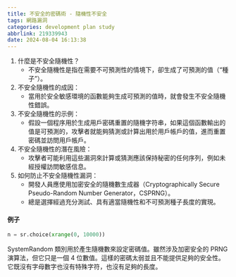 ```yaml
---
title: 不安全的密碼術 - 隨機性不安全
tags: 網路漏洞
categories: development plan study
abbrlink: 219339943
date: 2024-08-04 16:13:38
---
```

1. 什麼是不安全隨機性？
	- 不安全隨機性是指在需要不可預測性的情境下，卻生成了可預測的值（“種子”）。
2. 不安全隨機性的成因：
	- 當用於安全敏感環境的函數能夠生成可預測的值時，就會發生不安全隨機性錯誤。
3. 不安全隨機性的示例：
	- 假設一個程序用於生成用戶密碼重置的隨機字符串，如果這個函數輸出的值是可預測的，攻擊者就能夠猜測或計算出用於用戶帳戶的值，進而重置密碼並訪問用戶帳戶。
4. 不安全隨機性的潛在風險：
	- 攻擊者可能利用這些漏洞來計算或猜測應該保持秘密的任何序列，例如未經授權訪問敏感信息。
5. 如何防止不安全隨機性漏洞：
	- 開發人員應使用加密安全的隨機數生成器（Cryptographically Secure Pseudo-Random Number Generator，CSPRNG）。
	- 總是選擇經過充分測試、具有適當隨機性和不可預測種子長度的實現。
#### 例子
``` python
n = sr.choice(xrange(0, 10000))
```
SystemRandom 類別用於產生隨機數來設定密碼值。雖然涉及加密安全的 PRNG 演算法，但它只是一個 4 位數值。這樣的密碼太弱並且不能提供足夠的安全性。它既沒有字母數字也沒有特殊字符，也沒有足夠的長度。